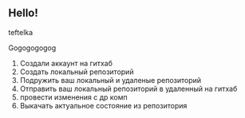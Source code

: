 ## Hello!

teftelka

Gogogogogog

1. Создали аккаунт на гитхаб
2. Создать локальный репозиторий
3. Подружить ваш локальный и удаленые репозиторий
4. Отправить ваш локальный репозиторий в удаленный на гитхаб
5. провести изменения с др комп
6. Выкачать актуальное состояние из репозитория
